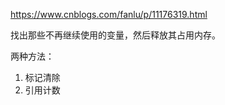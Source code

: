 <!-- 垃圾回收.md -->

https://www.cnblogs.com/fanlu/p/11176319.html

找出那些不再继续使用的变量，然后释放其占用内存。

两种方法：
1. 标记清除
2. 引用计数